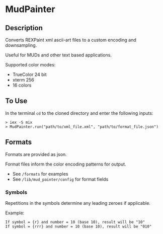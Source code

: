 # MudPainter

## Description

Converts REXPaint xml ascii-art files to a custom encoding and downsampling.

Useful for MUDs and other text based applications.

Supported color modes:

- TrueColor 24 bit
- xterm 256
- 16 colors

## To Use

In the terminal `cd` to the cloned directory and enter the following inputs:

```
> iex -S mix
> MudPainter.run("path/to/xml_file.xml", "path/to/format_file.json")
```

## Formats

Formats are provided as json.

Format files inform the color encoding patterns for output.

- See `/formats` for examples
- See `/lib/mud_painter/config` for format fields

### Symbols

Repetitions in the symbols determine any leading zeroes if applicable.

Example:

```
If symbol = {r} and number = 10 (base 10), result will be "10"
If symbol = {rrr} and number = 10 (base 10), result will be "010"
```
